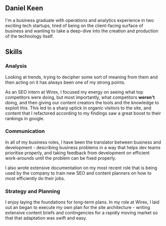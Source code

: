## Daniel Keen

I'm a business graduate with operations and analytics experience in two exciting tech startups, tired of being on the client-facing surface of business and wanting to take a deep-dive into the creation and production of the technology itself.

## Skills

### Analysis

Looking at trends, trying to decipher some sort of meaning from them and then acting on it has always been one of my strong points.

As an SEO intern at Wirex, I focused my energy on seeing what top competitors were doing, but most importantly, what competitors **weren't** doing, and then giving our content creators the tools and the knowledge to exploit this. This led to a sharp uptick in organic visitors to the site, and content that I refactored according to my findings saw a great boost to their rankings in google.

### Communication

In all of my business roles, I have been the translator between business and development - describing business problems in a way that helps dev teams prioritise properly, and taking feedback from development on efficient work-arounds until the problem can be fixed properly.

I also wrote extensive documentation on my most recent role that is being used by the company to train new SEO and content planners on how to most efficiently do their jobs.

### Strategy and Planning

I enjoy laying the foundations for long-term plans. In my role at Wirex, I laid out an began to execute my own plan for the site architecture - writing extensive content briefs and contingencies for a rapidly moving market so that that adaptation was swift and easy.

